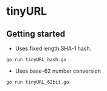 # tinyURL

## Getting started

* Uses fixed length SHA-1 hash. 
```
go run tinyURL_hash.go
```

* Uses base-62 number conversion
```
go run tinyURL_62bit.go
```


